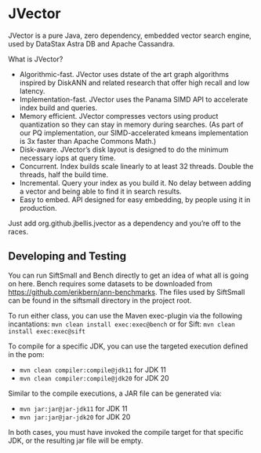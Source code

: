 # JVector 
JVector is a pure Java, zero dependency, embedded vector search engine, used by DataStax Astra DB and Apache Cassandra.

What is JVector?
- Algorithmic-fast. JVector uses dstate of the art graph algorithms inspired by DiskANN and related research that offer high recall and low latency.
- Implementation-fast. JVector uses the Panama SIMD API to accelerate index build and queries.
- Memory efficient. JVector compresses vectors using product quantization so they can stay in memory during searches.  (As part of our PQ implementation, our SIMD-accelerated kmeans implementation is 3x faster than Apache Commons Math.)
- Disk-aware. JVector’s disk layout is designed to do the minimum necessary iops at query time.
- Concurrent.  Index builds scale linearly to at least 32 threads.  Double the threads, half the build time.
- Incremental. Query your index as you build it.  No delay between adding a vector and being able to find it in search results.
- Easy to embed. API designed for easy embedding, by people using it in production.

Just add org.github.jbellis.jvector as a dependency and you’re off to the races.

## Developing and Testing

You can run SiftSmall and Bench directly to get an idea of what all is going on here. Bench 
requires some datasets to be downloaded from https://github.com/erikbern/ann-benchmarks. The files used by SiftSmall can be found in the siftsmall directory in the project root. 

To run either class, you can use the Maven exec-plugin via the following incantations:
```mvn clean install exec:exec@bench``` 
or for Sift:
```mvn clean install exec:exec@sift```

To compile for a specific JDK, you can use the targeted execution defined in the pom:
- `mvn clean compiler:compile@jdk11` for JDK 11
- `mvn clean compiler:compile@jdk20` for JDK 20

Similar to the compile executions, a JAR file can be generated via:
- `mvn jar:jar@jar-jdk11` for JDK 11
- `mvn jar:jar@jar-jdk20` for JDK 20

In both cases, you must have invoked the compile target for that specific JDK, or the resulting jar file will be empty.  